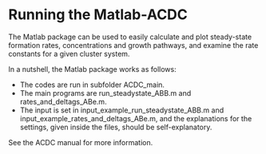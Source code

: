 # Running the Matlab-ACDC

The Matlab package can be used to easily calculate and plot steady-state formation rates, concentrations and growth pathways, and examine the rate constants for a given cluster system.

In a nutshell, the Matlab package works as follows:
* The codes are run in subfolder ACDC_main.
* The main programs are run_steadystate_ABB.m and rates_and_deltags_ABe.m.
* The input is set in input_example_run_steadystate_ABB.m and input_example_rates_and_deltags_ABe.m, and the explanations for the settings, given inside the files, should be self-explanatory.

See the ACDC manual for more information.
